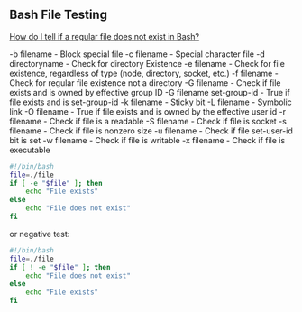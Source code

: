 ## Bash File Testing

[How do I tell if a regular file does not exist in Bash?](https://stackoverflow.com/questions/638975/how-do-i-tell-if-a-regular-file-does-not-exist-in-bash)

-b filename - Block special file
-c filename - Special character file
-d directoryname - Check for directory Existence
-e filename - Check for file existence, regardless of type (node, directory, socket, etc.)
-f filename - Check for regular file existence not a directory
-G filename - Check if file exists and is owned by effective group ID
-G filename set-group-id - True if file exists and is set-group-id
-k filename - Sticky bit
-L filename - Symbolic link
-O filename - True if file exists and is owned by the effective user id
-r filename - Check if file is a readable
-S filename - Check if file is socket
-s filename - Check if file is nonzero size
-u filename - Check if file set-user-id bit is set
-w filename - Check if file is writable
-x filename - Check if file is executable

```bash
#!/bin/bash
file=./file
if [ -e "$file" ]; then
    echo "File exists"
else 
    echo "File does not exist"
fi 
```
or negative test:
```bash
#!/bin/bash
file=./file
if [ ! -e "$file" ]; then
    echo "File does not exist"
else 
    echo "File exists"
fi 
```
